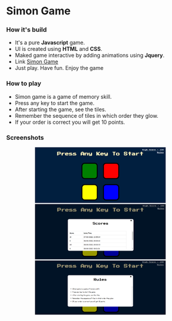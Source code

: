 # Simon Game



<h3>How it's build</h3>
 <ul>
  <li>It's a pure <b>Javascript</b> game.</li>
  <li>UI is created using <b>HTML</b> and <b>CSS</b>.</li>
  <li>Maked game interactive by adding animations using <b>Jquery</b>.</li>
  <li>Link <a href="https://candy-6646.github.io/Simon_Game/">Simon Game</a></li>
  <li>Just play. Have fun. Enjoy the game</li>
 </ul>
 

<h3>How to play</h3>
<ul>
  <li>Simon game is a game of memory skill.</li>
  <li>Press any key to start the game.</li>
  <li>After starting the game, see the tiles.</li>
  <li>Remember the sequence of tiles in which order they glow.</li>
  <li>If your order is correct you will get 10 points.</li>
 </ul>
 
 
 <h3>Screenshots</h3>
 <p align="center">
  <img src="/images/s1.png" width="350" title="Home Page" alt="s1">
  <img src="/images/s2.png" width="350" title="Showing High Scores" alt="s2">
  <img src="/images/s3.png" width="350" title="Game Rules" alt="s3">
 </p>
 

